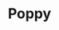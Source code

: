 ---
templateKey: blog-post
title: Poppy
description: In addition to its colorful flower, the Poppy has culinary and medicinal uses.,
featuredpost: false
featuredimage: /img/Poppy.png
sellPrice: 140
tags: 
  - Summer
---